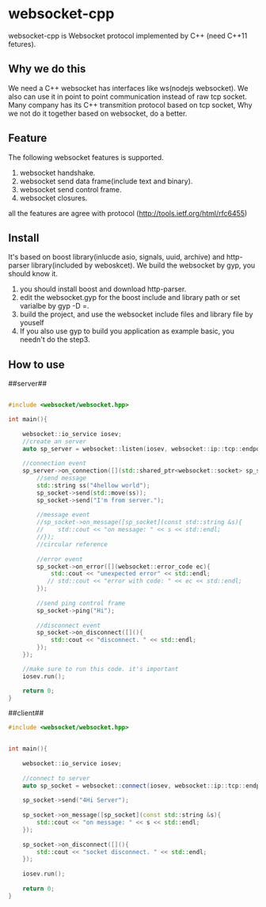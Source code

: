websocket-cpp
==============
websocket-cpp is Websocket protocol implemented by C++ (need C++11 fetures). 

Why we do this
--------------
We need a C++ websocket has interfaces like ws(nodejs websocket). We also can use it in point to point communication instead of raw tcp socket. Many company has its C++ transmition protocol based on tcp socket, Why we not do it together based on websocket, do a better.

Feature
--------
The following websocket features is supported.
  1. websocket handshake.
  2. websocket send data frame(include text and binary).
  3. websocket send control frame.
  4. websocket closures.
  
all the features are agree with protocol (http://tools.ietf.org/html/rfc6455)

Install
--------
It's based on boost library(inlucde asio, signals, uuid, archive) and http-parser library(included by weboskcet). We build the websocket by gyp, you should know it.
  1. you should install boost and download http-parser.
  2. edit the websocket.gyp for the boost include and library path or set varialbe by gyp -D <varialbe>=<value>.
  3. build the project, and use the websocket include files and library file by youself
  4. If you also use gyp to build you application as example basic, you needn't do the step3.
  
How to use
----------
##server##
```c++

#include <websocket/websocket.hpp>

int main(){
    
    websocket::io_service iosev;
    //create an server
    auto sp_server = websocket::listen(iosev, websocket::ip::tcp::endpoint(websocket::ip::tcp::v4(), 4231));
    
    //connection event
    sp_server->on_connection([](std::shared_ptr<websocket::socket> sp_socket){
        //send message
        std::string ss("4hellow world");
        sp_socket->send(std::move(ss));
        sp_socket->send("I'm from server.");
        
        //message event
        //sp_socket->on_message([sp_socket](const std::string &s){
        //    std::cout << "on message: " << s << std::endl;
        //});
        //circular reference
        
        //error event
        sp_socket->on_error([](websocket::error_code ec){
            std::cout << "unexpected error" << std::endl;
           // std::cout << "error with code: " << ec << std::endl;
        });
        
        //send ping control frame
        sp_socket->ping("Hi");
        
        //disconnect event
        sp_socket->on_disconnect([](){
            std::cout << "disconnect. " << std::endl;
        });
    });

    //make sure to run this code. it's important
    iosev.run();

    return 0;
}
```
##client##
```c++
#include <websocket/websocket.hpp>


int main(){
    
    websocket::io_service iosev;
    
    //connect to server
    auto sp_socket = websocket::connect(iosev, websocket::ip::tcp::endpoint(websocket::ip::tcp::v4(), 4231));
    
    sp_socket->send("4Hi Server");
    
    sp_socket->on_message([sp_socket](const std::string &s){
        std::cout << "on message: " << s << std::endl;
    });
    
    sp_socket->on_disconnect([](){
        std::cout << "socket disconnect. " << std::endl;
    });
    
    iosev.run();
    
    return 0;
}
```
